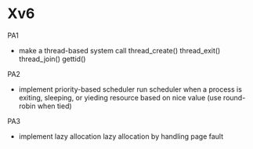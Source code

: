 # Xv6

PA1 
- make a thread-based system call
thread_create()
thread_exit()
thread_join()
gettid()

PA2
- implement priority-based scheduler
run scheduler when a process is exiting, sleeping, or yieding resource
based on nice value (use round-robin when tied)

PA3 
- implement lazy allocation
lazy allocation by handling page fault 

